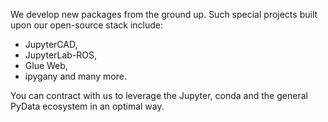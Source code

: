  We develop new packages from the ground up. Such special projects built upon our open-source stack include:
          
- JupyterCAD,
- JupyterLab-ROS,
- Glue Web,
- ipygany
and many more.
          
You can contract with us to leverage the Jupyter, conda and the general PyData ecosystem in an optimal way.